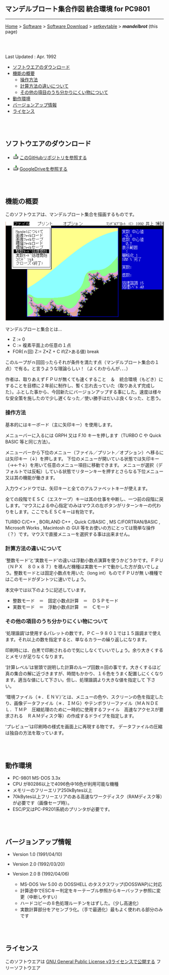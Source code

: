 ## マンデルブロート集合作図 統合環境 for PC9801<!-- omit in toc -->

---
[Home](https://oasis3855.github.io/webpage/) > [Software](https://oasis3855.github.io/webpage/software/index.html) > [Software Download](https://oasis3855.github.io/webpage/software/software-download.html) > [setkeytable](../mandelbrot/README.md) > ***mandelbrot*** (this page)

<br />
<br />

Last Updated : Apr. 1992


- [ソフトウエアのダウンロード](#ソフトウエアのダウンロード)
- [機能の概要](#機能の概要)
  - [操作方法](#操作方法)
  - [計算方法の違いについて](#計算方法の違いについて)
  - [その他の項目のうち分かりにくい物について](#その他の項目のうち分かりにくい物について)
- [動作環境](#動作環境)
- [バージョンアップ情報](#バージョンアップ情報)
- [ライセンス](#ライセンス)

<br />
<br />

## ソフトウエアのダウンロード

- ![download icon](../readme_pics/soft-ico-download-darkmode.gif)   [このGitHubリポジトリを参照する](../mandelbrot/download) 

- ![download icon](../readme_pics/soft-ico-download-darkmode.gif)   [GoogleDriveを参照する](https://drive.google.com/drive/folders/0B7BSijZJ2TAHY2UzMWI5NDQtZWRjYi00MTdlLThlMGUtYmUwMDg2NGJkYmIy?resourcekey=0-0g55CdK32ZnItl6j99GNZA) 

<br />
<br />

## 機能の概要

このソフトウエアは、マンデルブロート集合を描画するものです。

![画面例](readme_pics/soft-pc98-mandel.gif)

マンデルブローと集合とは…
- Z := 0
- C := 複素平面上の任意の１点
- FOR(ｎ回) Z:= Z*Z + C  if(Z>ある値) break

このループがｎ回回ったらそれが条件を満たす点（マンデルブロート集合の１点）で有る。と言うような理論らしい！（よくわからんが．．．）

作者は、取りあえずＦＰＵが無くても速くすること　＆　統合環境（もどき）にすることを目標に２年前に制作し、暫く忘れ去っていた（取りあえず完成した）。ふとした事から、今回新たにバージョンアップする事にした。速度は様々な安全策を施したので少し遅くなった／使い勝手はだいぶ良くなった、と思う。

### 操作方法

基本的にはキーボード（主に矢印キー）を使用します。

メニューバーに入るには GRPH 又は F.10 キーを押します（TURBO C や Quick BASIC 等と同じ方法）。

メニューバーから下位のメニュー（ファイル／プリント／オプション）へ移るには矢印キー（↓）を押します。
下位のメニューが開いている状態では矢印キー（→←↑↓）を用いて任意のメニュー項目に移動できます。
メニューが選択（デフォルトでは反転）している状態でリターンキーを押すとさらなる下位メニュー又は其の機能が働きます。

入力ウインドウでは、矢印キーと全てのアルファベットキーが使えます。

全ての段階でＥＳＣ（エスケープ）キーは其の仕事を中断し、一つ前の段階に戻します。‘マウスによる中心指定’のみはマウスの左ボタンがリターンキーの代わりをします。ここでもＥＳＣキーは有効です。

TURBO C/C++ , BORLAND C++ , Quick C/BASIC , MS C/FORTRAN/BASIC , Microsoft Works , Macintosh の GUI 等をお使いの方にとっては簡単な操作（？）です。マウスで直接メニューを選択する事は出来ません。

### 計算方法の違いについて
‘整数モード’と‘実数モード’の違いは浮動小数点演算を使うかどうかです。ＦＰＵ（ＮＰＸ　８０ｘ８７）を積んだ機種は実数モードで動かした方が良いでしょう。整数モードとは固定小数点を用いた（long int）ものでＦＰＵが無
い機種ではこのモードがダントツに速いでしょう。

本文中では以下のように記述しています。

- 整数モード　＝　固定小数点計算　＝　ＤＳＰモード
- 実数モード　＝　浮動小数点計算　＝　Ｃモード

### その他の項目のうち分かりにくい物について

‘処理諧調’は使用するパレットの数です。ＰＣ－９８０１では１５諧調まで使えます。それ以上の数を指定すると、単なるカラーの繰り返しになります。

印刷時には、白黒で印刷されるので気にしなくていいでしょう。余り大きくするとメモリが足りなくなります。

‘計算レベル’は冒頭で説明した計算のループ回数ｎ回の事です。大きくするほど真の集合の解に近づきますが、時間もかかり、１６色をうまく配置しにくくなります。適当な値にして下さい。但し、処理諧調より大きな値を指定して
下さい。

‘環境ファイル（＊．ＥＮＶ）’とは、メニューの色や、スクリーンの色を指定したり、画像データファイル（＊．ＩＭＧ）やテンポラリーファイル（ＭＡＮＤＥＬ．ＴＭＰ　圧縮処理のために一時的に使用するファイル　高速なアクセスが要求される　ＲＡＭディスク等）の作成するドライブを指定します。

‘プレビュー’は印刷時の様式を画面上に再現する物です。
データファイルの圧縮は独自の方法を取っています。

<br />
<br />

## 動作環境

- PC-9801 MS-DOS 3.3x
- CPU が80286以上で4096色中16色が利用可能な機種
- メモリーのフリーエリア250kBytes以上
- 70kBytes以上フリーエリアのある高速なワークディスク（RAMディスク等）が必要です（画像セーブ時）。
- ESC/P又はPC-PR201系統のプリンタが必要です。

<br />
<br />

## バージョンアップ情報

-  Version 1.0 (1991/04/10) 

-  Version 2.0 (1992/03/20) 

-  Version 2.0 B (1992/04/06)
   -  MS-DOS Ver 5.00 の DOSSHELL のタスクスワップ(DOSSWAP)に対応
   -  計算途中でESCキー判定をキーテーブル参照からキーバッファ参照に変更（中断しやすい）
   -  ハードコピーの８色処理ルーチンをはずした。（少し高速化）
   -  実数計算部分をアセンブラ化。（手で最適化）最もよく使われる部分のみです

<br />
<br />

## ライセンス

このソフトウエアは [GNU General Public License v3ライセンスで公開する](https://gpl.mhatta.org/gpl.ja.html) フリーソフトウエア
